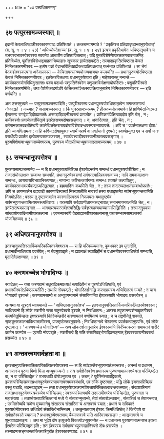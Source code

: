 +++
title = "०७ पत्यधिकरणम्"

+++

## ३७ पत्युरसामञ्जस्यात् ॥

इदानीं केवलाधिष्ठात्रीश्वरकारणवादः प्रतिषिध्यते । तत्कथमवगम्यते ? ‘ प्रकृतिश्च प्रतिज्ञादृष्टान्तानुपरोधात्’ (ब्र. सू. १ । ४ । २३) ‘ अभिध्योपदेशाच्च’ (ब्र. सू. १ । ४ । २४) इत्यत्र प्रकृतिभावेन अधिष्ठातृभावेन च उभयस्वभावस्येश्वरस्य स्वयमेव आचार्येण प्रतिष्ठापितत्वात् ; यदि पुनरविशेषेणेश्वरकारणवादमात्रमिह प्रतिषिध्येत, पूर्वोत्तरविरोधाद्व्याहताभिव्याहारः सूत्रकार इत्येतदापद्येत ; तस्मादप्रकृतिरधिष्ठाता केवलं निमित्तकारणमीश्वरः — इत्येष पक्षो वेदान्तविहितब्रह्मैकत्वप्रतिपक्षत्वात् यत्नेनात्र प्रतिषिध्यते । सा चेयं वेदबाह्येश्वरकल्पना अनेकप्रकारा — केचित्तावत्सांख्ययोगव्यपाश्रयाः कल्पयन्ति — प्रधानपुरुषयोरधिष्ठाता केवलं निमित्तकारणमीश्वरः ; इतरेतरविलक्षणाः प्रधानपुरुषेश्वरा इति ; माहेश्वरास्तु मन्यन्ते — कार्यकारणयोगविधिदुःखान्ताः पञ्च पदार्थाः पशुपतिनेश्वरेण पशुपाशविमोक्षणायोपदिष्टाः ; पशुपतिरीश्वरो निमित्तकारणमिति ; तथा वैशेषिकादयोऽपि केचित्कथञ्चित्स्वप्रक्रियानुसारेण निमित्तकारणमीश्वरः — इति वर्णयन्ति ॥

अत उत्तरमुच्यते — पत्युरसामञ्जस्यादिति ; पत्युरीश्वरस्य प्रधानपुरुषयोरधिष्ठातृत्वेन जगत्कारणत्वं नोपपद्यते । कस्मात् ? असामञ्जस्यात् । किं पुनरसामञ्जस्यम् ? हीनमध्यमोत्तमभावेन हि प्राणिभेदान्विदधत ईश्वरस्य रागद्वेषादिदोषप्रसक्तेः अस्मदादिवदनीश्वरत्वं प्रसज्येत । प्राणिकर्मापेक्षित्वाददोष इति चेत् , न ; कर्मेश्वरयोः प्रवर्त्यप्रवर्तयितृत्वे इतरेतराश्रयदोषप्रसङ्गात् । न, अनादित्वात् , इति चेत् , न ; वर्तमानकालवदतीतेष्वपि कालेष्वितरेतराश्रयदोषाविशेषादन्धपरम्परान्यायापत्तेः । अपि च ‘ प्रवर्तनालक्षणा दोषाः’ इति न्यायवित्समयः ; न हि कश्चिददोषप्रयुक्तः स्वार्थे परार्थे वा प्रवर्तमानो दृश्यते ; स्वार्थप्रयुक्त एव च सर्वो जनः परार्थेऽपि प्रवर्तत इत्येवमप्यसामञ्जस्यम् , स्वार्थवत्त्वादीश्वरस्यानीश्वरत्वप्रसङ्गात् । पुरुषविशेषत्वाभ्युपगमाच्चेश्वरस्य, पुरुषस्य चौदासीन्याभ्युपगमादसामञ्जस्यम् ॥ ३७ ॥

## ३८ सम्बन्धानुपपत्तेश्च ॥

पुनरप्यसामञ्जस्यमेव — न हि प्रधानपुरुषव्यतिरिक्त ईश्वरोऽन्तरेण सम्बन्धं प्रधानपुरुषयोरीशिता ; न तावत्संयोगलक्षणः सम्बन्धः सम्भवति, प्रधानपुरुषेश्वराणां सर्वगतत्वान्निरवयवत्वाच्च ; नापि समवायलक्षणः सम्बन्धः, आश्रयाश्रयिभावानिरूपणात् ; नाप्यन्यः कश्चित्कार्यगम्यः सम्बन्धः शक्यते कल्पयितुम् , कार्यकारणभावस्यैवाद्याप्यसिद्धत्वात् । ब्रह्मवादिनः कथमिति चेत् , न ; तस्य तादात्म्यलक्षणसम्बन्धोपपत्तेः ; अपि च आगमबलेन ब्रह्मवादी कारणादिस्वरूपं निरूपयतीति नावश्यं तस्य यथादृष्टमेव सर्वमभ्युपगन्तव्यमिति नियमोऽस्ति ; परस्य तु दृष्टान्तबलेन कारणादिस्वरूपं निरूपयतः यथादृष्टमेव सर्वमभ्युपगन्तव्यमित्ययमस्त्यतिशयः । परस्यापि सर्वज्ञप्रणीतागमसद्भावात् समानमागमबलमिति चेत् , न ; इतरेतराश्रयप्रसङ्गात् — आगमप्रत्ययात्सर्वज्ञत्वसिद्धिः सर्वज्ञत्वप्रत्ययाच्चागमसिद्धिरिति । तस्मादनुपपन्ना सांख्ययोगवादिनामीश्वरकल्पना । एवमन्यास्वपि वेदबाह्यास्वीश्वरकल्पनासु यथासम्भवमसामञ्जस्यं योजयितव्यम् ॥ ३८ ॥

## ३९ अधिष्ठानानुपपत्तेश्च ॥

इतश्चानुपपत्तिस्तार्किकपरिकल्पितस्येश्वरस्य — स हि परिकल्प्यमानः, कुम्भकार इव मृदादीनि, प्रधानादीन्यधिष्ठाय प्रवर्तयेत् ; न चैवमुपपद्यते ; न ह्यप्रत्यक्षं रूपादिहीनं च प्रधानमीश्वरस्याधिष्ठेयं सम्भवति, मृदादिवैलक्षण्यात् ॥ ३९ ॥

## ४० करणवच्चेन्न भोगादिभ्यः ॥

स्यादेतत् — यथा करणग्रामं चक्षुरादिकमप्रत्यक्षं रूपादिहीनं च पुरुषोऽधितिष्ठति, एवं प्रधानमीश्वरोऽधिष्ठास्यतीति ; तथापि नोपपद्यते ; भोगादिदर्शनाद्धि करणग्रामस्य अधिष्ठितत्वं गम्यते ; न चात्र भोगादयो दृश्यन्ते ; करणग्रामसाम्ये च अभ्युपगम्यमाने संसारिणामिव ईश्वरस्यापि भोगादयः प्रसज्येरन् ॥

अन्यथा वा सूत्रद्वयं व्याख्यायते — ‘ अधिष्ठानानुपपत्तेश्च’ — इतश्चानुपपत्तिस्तार्किकपरिकल्पितस्येश्वरस्य ; साधिष्ठानो हि लोके सशरीरो राजा राष्ट्रस्येश्वरो दृश्यते, न निरधिष्ठानः ; अतश्च तद्दृष्टान्तवशेनादृष्टमीश्वरं कल्पयितुमिच्छतः ईश्वरस्यापि किञ्चिच्छरीरं करणायतनं वर्णयितव्यं स्यात् ; न च तद्वर्णयितुं शक्यते, सृष्ट्युत्तरकालभावित्वाच्छरीरस्य, प्राक्सृष्टेस्तदनुपपत्तेः ; निरधिष्ठानत्वे चेश्वरस्य प्रवर्तकत्वानुपपत्तिः, एवं लोके दृष्टत्वात् । ‘ करणवच्चेन्न भोगादिभ्यः’ — अथ लोकदर्शनानुसारेण ईश्वरस्यापि किञ्चित्करणानामायतनं शरीरं कामेन कल्प्येत — एवमपि नोपपद्यते ; सशरीरत्वे हि सति संसारिवद्भोगादिप्रसङ्गात् ईश्वरस्याप्यनीश्वरत्वं प्रसज्येत ॥ ४० ॥

## ४१ अन्तवत्त्वमसर्वज्ञता वा ॥

इतश्चानुपपत्तिस्तार्किकपरिकल्पितस्येश्वरस्य — स हि सर्वज्ञस्तैरभ्युपगम्यतेऽनन्तश्च ; अनन्तं च प्रधानम् , अनन्ताश्च पुरुषा मिथो भिन्ना अभ्युपगम्यन्ते । तत्र सर्वज्ञेनेश्वरेण प्रधानस्य पुरुषाणामात्मनश्चेयत्ता परिच्छिद्येत वा, न वा परिच्छिद्येत ? उभयथापि दोषोऽनुषक्त एव । कथम् ? पूर्वस्मिंस्तावद्विकल्पे, इयत्तापरिच्छिन्नत्वात्प्रधानपुरुषेश्वराणामन्तवत्त्वमवश्यंभावि, एवं लोके दृष्टत्वात् ; यद्धि लोके इयत्तापरिच्छिन्नं वस्तु घटादि, तदन्तवद्दृष्टम् — तथा प्रधानपुरुषेश्वरत्रयमपीयत्तापरिच्छिन्नत्वादन्तवत्स्यात् ; संख्यापरिमाणं तावत्प्रधानपुरुषेश्वरत्रयरूपेण परिच्छिन्नम् ; स्वरूपपरिमाणमपि तद्गतमीश्वरेण परिच्छिद्येत, पुरुषगता च महासंख्या । ततश्चेयत्तापरिच्छिन्नानां मध्ये ये संसारान्मुच्यन्ते, तेषां संसारोऽन्तवान् , संसारित्वं च तेषामन्तवत् ; एवमितरेष्वपि क्रमेण मुच्यमानेषु संसारस्य संसारिणां च अन्तवत्त्वं स्यात् ; प्रधानं च सविकारं पुरुषार्थमीश्वरस्य अधिष्ठेयं संसारित्वेनाभिमतम् । तच्छून्यतायाम् ईश्वरः किमधितिष्ठेत् ? किंविषये वा सर्वज्ञतेश्वरते स्याताम् ? प्रधानपुरुषेश्वराणाम् चैवमन्तवत्त्वे सति आदिमत्त्वप्रसङ्गः ; आद्यन्तवत्त्वे च शून्यवादप्रसङ्गः । अथ मा भूदेष दोष इत्युत्तरो विकल्पोऽभ्युपगम्येत — न प्रधानस्य पुरुषाणामात्मनश्च इयत्ता ईश्वरेण परिच्छिद्यत इति ; तत ईश्वरस्य सर्वज्ञत्वाभ्युपगमहानिरपरो दोषः प्रसज्येत । तस्मादप्यसङ्गतस्तार्किकपरिगृहीत ईश्वरकारणवादः ॥ ४१ ॥
